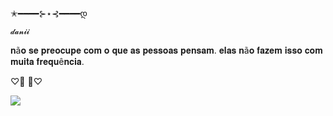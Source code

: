 ✭━━━━⊱⋆⊰━━━━დ

    𝓭𝓪𝓷𝓲𝓲

𝐧ã𝐨 𝐬𝐞 𝐩𝐫𝐞𝐨𝐜𝐮𝐩𝐞 𝐜𝐨𝐦 𝐨 𝐪𝐮𝐞 𝐚𝐬 𝐩𝐞𝐬𝐬𝐨𝐚𝐬 𝐩𝐞𝐧𝐬𝐚𝐦. 𝐞𝐥𝐚𝐬 𝐧ã𝐨 𝐟𝐚𝐳𝐞𝐦 𝐢𝐬𝐬𝐨 𝐜𝐨𝐦 𝐦𝐮𝐢𝐭𝐚 𝐟𝐫𝐞𝐪𝐮ê𝐧𝐜𝐢𝐚.
    
♡🐾      🐾♡

![](https://media1.tenor.com/m/9gqIF9ZtnF8AAAAd/nervous-dog-shy-wuba.gif)

